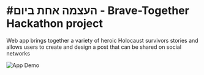# #העצמה אחת ביום - Brave-Together Hackathon project
 Web app brings together a variety of heroic Holocaust survivors stories and allows users to create and design a post that can be shared on social networks

![App Demo](Hackathon_Demo.gif) 
